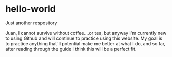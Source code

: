 # hello-world
Just another respository

Juan, I cannot survive without coffee....or tea, but anyway I'm currently new to using Github and will continue to practice using this website. My goal is to practice anything that'll potential make me better at what I do, and so far, after reading through the guide I think this will be a perfect fit.

